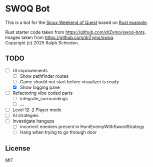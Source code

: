 # SWOQ Bot

This is a bot for the [Sioux Weekend of Quest](https://github.com/drZymo/swoq) based on [Rust example](https://github.com/drZymo/swoq-bots).

Rust starter code taken from <https://github.com/drZymo/swoq-bots>.  
Images taken from <https://github.com/drZymo/swoq>.  
Copyright (c) 2025 Ralph Schiedon.  

## TODO

- [ ] UI improvements
  - [ ] Show pathfinder routes
  - [ ] Game should not start before visualizer is ready
  - [X] Show logging pane
- [ ] Refactoring vibe coded parts
  - [ ] integrate_surroundings
  - [ ] ...
- [ ] Level 12: 2 Player mode
- [ ] AI strategies
- [ ] Investigate hangups
  - [ ] incorrect enemies present in HuntEnemyWithSwordStrategy
  - [ ] Hang when trying to go through door

## License

MIT
